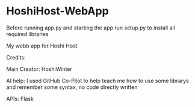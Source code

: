 # HoshiHost-WebApp

Before running app.py and starting the app run setup.py to install all required libraries

My webb app for Hoshi Host

  Credits:
  
Main Creator:
HoshiWinter

AI help:
I used GitHub Co-Pilot to help teach me how to use some librarys and remember some syntax, no code directly written

APIs:
Flask
